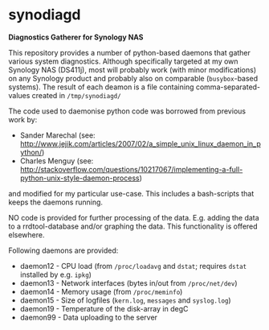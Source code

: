 # synodiagd
**Diagnostics Gatherer for Synology NAS**

This repository provides a number of python-based daemons that gather various system diagnostics. Although specifically targeted at my own Synology NAS (DS411j), most will probably work (with minor modifications) on any Synology product and probably also on comparable (`busybox`-based systems).
The result of each deamon is a file containing comma-separated-values created in `/tmp/synodiagd/`

The code used to daemonise python code was borrowed from previous work by:
- Sander Marechal (see: http://www.jejik.com/articles/2007/02/a_simple_unix_linux_daemon_in_python/)
- Charles Menguy (see: http://stackoverflow.com/questions/10217067/implementing-a-full-python-unix-style-daemon-process)

and modified for my particular use-case. This includes a bash-scripts that keeps the daemons running.

NO code is provided for further processing of the data. E.g. adding the data to a rrdtool-database and/or graphing the data. This functionality is offered elsewhere.

Following daemons are provided:
- daemon12 - CPU load (from `/proc/loadavg` and `dstat`; requires `dstat` installed by e.g. `ipkg`)
- daemon13 - Network interfaces (bytes in/out from `/proc/net/dev`)
- daemon14 - Memory usage (from `/proc/meminfo`)
- daemon15 - Size of logfiles (`kern.log`, `messages` and `syslog.log`)
- daemon19 - Temperature of the disk-array in degC
- daemon99 - Data uploading to the server
